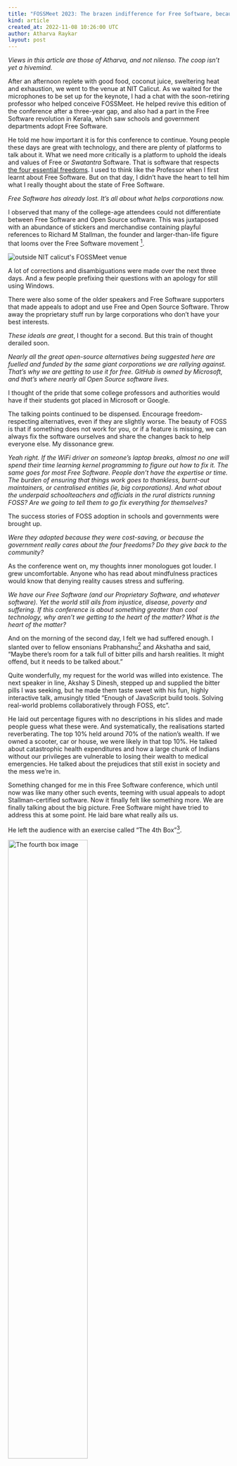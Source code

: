 ```yaml
---
title: "FOSSMeet 2023: The brazen indifference for Free Software, because people think Something Else is more important."
kind: article
created_at: 2022-11-08 10:26:00 UTC
author: Atharva Raykar
layout: post
---
```


_Views in this article are those of Atharva, and not nilenso. The coop isn’t yet a hivemind._

After an afternoon replete with good food, coconut juice, sweltering heat and exhaustion, we went to the venue at NIT Calicut. As we waited for the microphones to be set up for the keynote, I had a chat with the soon-retiring professor who helped conceive FOSSMeet. He helped revive this edition of the conference after a three-year gap, and also had a part in the Free Software revolution in Kerala, which saw schools and government departments adopt Free Software.

He told me how important it is for this conference to continue. Young people these days are great with technology, and there are plenty of platforms to talk about it. What we need more critically is a platform to uphold the ideals and values of Free or _Swatantra_ Software. That is software that respects [the four essential freedoms](https://www.gnu.org/philosophy/free-sw.en.html#fs-definition). I used to think like the Professor when I first learnt about Free Software. But on that day, I didn’t have the heart to tell him what I really thought about the state of Free Software.

_Free Software has already lost. It’s all about what helps corporations now._

I observed that many of the college-age attendees could not differentiate between Free Software and Open Source software. This was juxtaposed with an abundance of stickers and merchandise containing playful references to Richard M Stallman, the founder and larger-than-life figure that looms over the Free Software movement [^1].

![outside NIT calicut's FOSSMeet venue](/images/blog/fossmeet-2023/fossmeet-venue.webp)

A lot of corrections and disambiguations were made over the next three days. And a few people prefixing their questions with an apology for still using Windows.

There were also some of the older speakers and Free Software supporters that made appeals to adopt and use Free and Open Source Software. Throw away the proprietary stuff run by large corporations who don’t have your best interests.

_These ideals are great_, I thought for a second. But this train of thought derailed soon.

_Nearly all the great open-source alternatives being suggested here are fuelled and funded by the same giant corporations we are rallying against. That’s why we are getting to use it for free. GitHub is owned by Microsoft, and that’s where nearly all Open Source software lives._

I thought of the pride that some college professors and authorities would have if their students got placed in Microsoft or Google.

The talking points continued to be dispensed. Encourage freedom-respecting alternatives, even if they are slightly worse. The beauty of FOSS is that if something does not work for you, or if a feature is missing, we can always fix the software ourselves and share the changes back to help everyone else. My dissonance grew.

_Yeah right. If the WiFi driver on someone’s laptop breaks, almost no one will spend their time learning kernel programming to figure out how to fix it. The same goes for most Free Software. People don’t have the expertise or time. The burden of ensuring that things work goes to thankless, burnt-out maintainers, or centralised entities (ie, big corporations). And what about the underpaid schoolteachers and officials in the rural districts running FOSS? Are we going to tell them to go fix everything for themselves?_

The success stories of FOSS adoption in schools and governments were brought up.

_Were they adopted because they were cost-saving, or because the government really cares about the four freedoms? Do they give back to the community?_

As the conference went on, my thoughts inner monologues got louder. I grew uncomfortable. Anyone who has read about mindfulness practices would know that denying reality causes stress and suffering.

_We have our Free Software (and our Proprietary Software, and whatever software). Yet the world still ails from injustice, disease, poverty and suffering. If this conference is about something greater than cool technology, why aren’t we getting to the heart of the matter? What is the heart of the matter?_

And on the morning of the second day, I felt we had suffered enough. I slanted over to fellow ensonians Prabhanshu[^2] and Akshatha and said, “Maybe there’s room for a talk full of bitter pills and harsh realities. It might offend, but it needs to be talked about.”

Quite wonderfully, my request for the world was willed into existence. The next speaker in line, Akshay S Dinesh, stepped up and supplied the bitter pills I was seeking, but he made them taste sweet with his fun, highly interactive talk, amusingly titled “Enough of JavaScript build tools. Solving real-world problems collaboratively through FOSS, etc”.

He laid out percentage figures with no descriptions in his slides and made people guess what these were. And systematically, the realisations started reverberating. The top 10% held around 70% of the nation’s wealth. If we owned a scooter, car or house, we were likely in that top 10%. He talked about catastrophic health expenditures and how a large chunk of Indians without our privileges are vulnerable to losing their wealth to medical emergencies. He talked about the prejudices that still exist in society and the mess we’re in.

Something changed for me in this Free Software conference, which until now was like many other such events, teeming with usual appeals to adopt Stallman-certified software. Now it finally felt like something more. We are finally talking about the big picture. Free Software might have tried to address this at some point. He laid bare what really ails us.

He left the audience with an exercise called “The 4th Box”[^3].

<img width="60%" height="60%" src="/images/blog/fossmeet-2023/the-fourth-box.jpg" alt="The fourth box image">

Each box displays the various attempts to fix injustices in our society. The first one is to apply the same solution equally, not accounting for the privileges people have. The other is something like affirmative action, where you solve each person’s needs differently, to get an equal outcome. The third box is to remove the obstacle entirely (why was it even there?). The fourth box is blank. It’s because there aren’t just three ways to address it. We need all of the good ideas we can get and more of them.

And right after he showed this, came the money line, which brought us back to Free and Open Source Software.

_FOSS is an option._

It’s not the solution. It’s just an option, and not necessarily the best one. Use it with all the other tools in the box to help make the world more equitable.

Akshay did not talk about JavaScript.

<div style="margin:1.5rem auto; width: max-content">.　 . • ☆ . ° .• °:. *₊ ° . ☆</div>

I met some of the other speakers in the lunch break, mostly young whippersnappers like me who are all bundled up in a polythene bag labelled Gen-Z (usually by overly-confident journalists).

These were people like me, who were drawn to FOSS movements and had their fair share of contributions to various communities. And like me, they shared the same varietal of scepticism about FOSS. It was clear what the younger folks at the conference were focused on. We wanted to solve problems. We didn’t want to be activists tied to a cause. Use the tools we have to make the world better and get on with it.

There was the technical chatter too, of course. I was talking about TypeScript to the CTO of a company that runs a popular Open Source project. Types were a layer of restrictions added over JavaScript that guarantees the elimination of certain classes of errors. The debate we had was that while it’s useful to have these restrictions to protect fallible humans from themselves, we also eliminate a really large set of valid programs that are perfectly valid due to the same restrictions. It’s a tradeoff.

I’d like to think about Free Software similarly. It’s a set of restrictions over the licensing and distribution of Software that if followed, will guarantee some good outcomes for society. It’s much harder to exploit your users when your program can be used, modified and inspected in pretty much any way. For example, if my local hospital’s patient management software met the Free Software definition, I would be able to verify if it did something nasty, like transmitting my prescription data to third parties. Moreover, a rural clinic would theoretically be able to take the same software and adapt it to make it work better in internet-scarce regions. Quite neat. But slapping a GPL licence on the patient management software would still not stop a malicious hospital from producing a data dump of all its data and selling it. They could still exploit their users if they really wanted to.

Stallman’s definitions of freedom will also rule out large classes of perfectly-good-for-society software with the villainous label of “unethical”. The Free Software Foundation is quite aggressive about things not meeting their standards. They see a binary, where there is a spectrum.

Stallman would lament the fact that my colleague Prabhanshu is working with MIT-licensed software at Simple. This license won’t meet the Free Software standards of “ethical” because someone could theoretically make modifications and deploy a proprietary variant that cannot be audited or trusted. While this is true, it does not change the fact that Simple is a software that has created highly positive outcomes for society. More so than a lot of software licensed in a way that would make the Free Software folk content.


![Venn diagram: software that creates negative outcomes overlaps with software that creates positive outcomes. A smaller circle called "free software" is inside the circle with positive outcomes, only slightly overlapping the negative outcomes](/images/blog/fossmeet-2023/free-software-vd.png)


And that’s why I am largely indifferent to Free Software as an ideology. Some say it’s dying, and others argue it’s already dead. I haven’t checked the pulse. I am not interested in another subculture that lives and dies by the holy words of its greatest founder.

The world is magical, but there are no magic spells. We don’t only need Free Software. We need something with a bigger frame, something more complete, and more of it.

Footnotes

[^1]: Enough has been written about this guy already. I’ll save some words in this essay.

[^2]: Prabhanshu gave a talk on simple.org, a software he worked on which saves lives in rural areas.

[^3]: Image Credit: A collaboration between Center for Story-based Strategy & Interaction Institute for Social Change.
